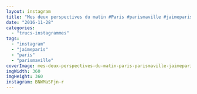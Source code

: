 ```yaml
---
layout: instagram
title: "Mes deux perspectives du matin #Paris #parismaville #jaimeparis"
date: "2016-11-28"
categories: 
  - "trucs-instagrammes"
tags: 
  - "instagram"
  - "jaimeparis"
  - "paris"
  - "parismaville"
coverImage: mes-deux-perspectives-du-matin-paris-parismaville-jaimeparis.jpg
imgWidth: 360
imgHeight: 360
instagram: BNWMaSFjn-r
---
```

